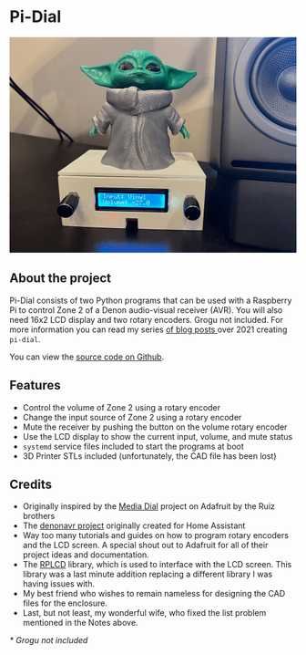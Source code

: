 # Pi-Dial

![pi-dial](pidial.png)

## About the project
Pi-Dial consists of two Python programs that can be used with a Raspberry Pi to control Zone 2 of a Denon audio-visual receiver (AVR).  You will also need 16x2 LCD display and two rotary encoders.  Grogu not included.  For more information you can read my series  [of blog posts ](https://paulcutler.org/tags/pi-dial/) over 2021 creating `pi-dial`.

You can view the [source code on Github](https://github.com/prcutler/pi-dial).

## Features
* Control the volume of Zone 2 using a rotary encoder
* Change the input source of Zone 2 using a rotary encoder
* Mute the receiver by pushing the button on the volume rotary encoder
* Use the LCD display to show the current input, volume, and mute status
* `systemd` service files included to start the programs at boot
* 3D Printer STLs included (unfortunately, the CAD file has been lost)

## Credits
* Originally inspired by the [Media Dial](https://learn.adafruit.com/media-dial/circuit-diagram) project on Adafruit by the Ruiz brothers
* The [denonavr project](https://github.com/ol-iver/denonavr) originally created for Home Assistant
* Way too many tutorials and guides on how to program rotary encoders and the LCD screen.  A special shout out to Adafruit for all of their project ideas and documentation.
* The [RPLCD](https://github.com/dbrgn/RPLCD) library, which is used to interface with the LCD screen.  This library was a last minute addition replacing a different library I was having issues with.
* My best friend who wishes to remain nameless for designing the CAD files for the enclosure.
* Last, but not least, my wonderful wife, who fixed the list problem mentioned in the Notes above.

_* Grogu not included_
